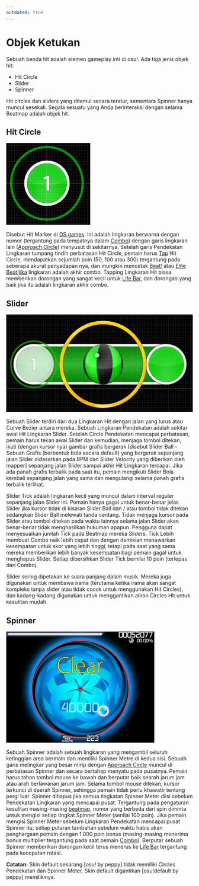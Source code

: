 ```yaml
---
outdated: true
---
```


# Objek Ketukan

Sebuah benda hit adalah elemen gameplay inti di osu!. Ada tiga jenis objek hit:

- Hit Circle
- Slider
- Spinner

Hit circles dan sliders yang ditemui secara teratur, sementara Spinner hanya muncul sesekali. Segala sesuatu yang Anda berinteraksi dengan selama Beatmap adalah objek hit.

## Hit Circle

![Sebuah lingkaran hit skin default.](img/Hit_circle.png "Sebuah lingkaran hit skin default.")

Disebut Hit Marker di [DS games](/wiki/Glossary). Ini adalah lingkaran berwarna dengan nomor (tergantung pada tempatnya dalam [Combo](/wiki/Glossary)) dengan garis lingkaran lain ([Approach Circle](/wiki/Glossary)) menyusut di sekitarnya. Setelah garis Pendekatan Lingkaran tumpang tindih perbatasan Hit Circle, pemain harus [Tap](/wiki/Glossary) Hit Circle, mendapatkan sejumlah poin (50, 100 atau 300) tergantung pada seberapa akurat penyadapan nya, dan mungkin mencetak [Beat!](/wiki/Score) atau [Elite Beat!jika](/wiki/Score) lingkaran adalah akhir combo. Tapping Lingkaran Hit biasa memberikan dorongan yang sangat kecil untuk [Life Bar](/wiki/Glossary), dan dorongan yang baik jika itu adalah lingkaran akhir combo.

## Slider

![Sebuah slider skin default.](img/Slider2.jpg "Sebuah slider skin default.")

Sebuah Slider terdiri dari dua Lingkaran Hit dengan jalan yang lurus atau Curve Bezier antara mereka. Sebuah Lingkaran Pendekatan adalah sekitar awal Hit Lingkaran Slider. Setelah Circle Pendekatan mencapai perbatasan, pemain harus tekan awal Slider dan kemudian, menjaga tombol ditekan, ikuti (dengan kursor nya) gambar grafis bergerak \[disebut Slider Ball - Sebuah Grafis (berbentuk bola secara default) yang bergerak sepanjang jalan Slider didasarkan pada BPM dan Slider Velocity yang diberikan oleh mapper\] sepanjang jalan Slider sampai akhir Hit Lingkaran tercapai. Jika ada panah grafis terbalik pada saat itu, pemain mengikuti Slider Bola kembali sepanjang jalan yang sama dan mengulangi selama panah grafis terbalik terlihat.

Slider Tick adalah lingkaran kecil yang muncul dalam interval reguler sepanjang jalan Slider ini. Pemain hanya gagal untuk benar-benar jelas Slider jika kursor tidak di kisaran Slider Ball dan / atau tombol tidak ditekan sedangkan Slider Ball melewati tanda centang. Tidak menjaga kursor pada Slider atau tombol ditekan pada waktu lainnya selama jalan Slider akan benar-benar tidak menghasilkan hukuman apapun. Pengguna dapat menyesuaikan jumlah Tick pada Beatmap mereka Sliders. Tick Lebih membuat Combo naik lebih cepat dan dengan demikian menawarkan kesempatan untuk skor yang lebih tinggi, tetapi pada saat yang sama mereka memberikan lebih banyak kesempatan bagi pemain gagal untuk menghapus Slider. Setiap dibersihkan Slider Tick bernilai 10 poin (terlepas dari Combo).

Slider sering dipetakan ke suara panjang dalam musik. Mereka juga digunakan untuk membawa irama (terutama ketika irama akan sangat kompleks tanpa slider atau tidak cocok untuk menggunakan Hit Circles), dan kadang-kadang digunakan untuk menggantikan aliran Circles Hit untuk kesulitan mudah.

## Spinner

![Sebuah spinner in default skin.](img/Spinner.jpg "Sebuah spinner in default skin.")

Sebuah Spinner adalah sebuah lingkaran yang mengambil seluruh ketinggian area bermain dan memiliki Spinner Metre di kedua sisi. Sebuah garis melingkar yang besar mirip dengan [Approach Circle](/wiki/Glossary) muncul di perbatasan Spinner dan secara bertahap menyatu pada pusatnya. Pemain harus tahan tombol mouse ke bawah dan berputar baik searah jarum jam atau arah berlawanan jarum jam. Selama tombol mouse ditekan, kursor terkunci di daerah Spinner, sehingga pemain tidak perlu khawatir tentang pergi luar. Spinner dihapus jika semua tingkatan Spinner Meter diisi sebelum Pendekatan Lingkaran yang mencapai pusat. Tergantung pada pengaturan kesulitan masing-masing [beatmap](/wiki/Glossary), nomor yang berbeda dari spin diminta untuk mengisi setiap tingkat Spinner Meter (senilai 100 poin). Jika pemain mengisi Spinner Meter sebelum Lingkaran Pendekatan mencapai pusat Spinner itu, setiap putaran tambahan sebelum waktu habis akan penghargaan pemain dengan 1.000 poin bonus (masing-masing menerima bonus multiplier tergantung pada saat pemain [Combo](/wiki/Combo)). Berputar sebuah Spinner memberikan dorongan kecil terus menerus ke [Life Bar](/wiki/Glossary) tergantung pada kecepatan rotasi.

**Catatan:** Skin default sekarang \[osu! by peppy\] tidak memiliki Circles Pendekatan dan Spinner Meter, Skin default digantikan \[osu!default by peppy\] memilikinya.

